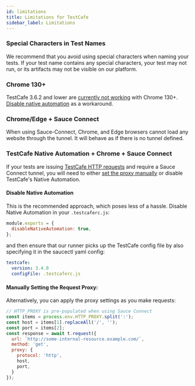 ```yaml
---
id: limitations
title: Limitations for TestCafe
sidebar_label: Limitations
---
```



### Special Characters in Test Names

We recommend that you avoid using special characters when naming your tests. If your test name contains any special characters, your test may not run, or its artifacts may not be visible on our platform.

### Chrome 130+

TestCafe 3.6.2 and lower are [currently not working](https://github.com/DevExpress/testcafe/issues/8286)
with Chrome 130+. [Disable native automation](#disable-native-automation) as a
workaround.

### Chrome/Edge + Sauce Connect

When using Sauce-Connect, Chrome, and Edge browsers cannot load any website through the tunnel. It will behave as if there is no tunnel defined.

### TestCafe Native Automation + Chrome + Sauce Connect

If your tests are issuing [TestCafe HTTP requests](https://testcafe.io/documentation/403971/guides/intermediate-guides/api-testing#proxy-settings)
and require a Sauce Connect tunnel, you will need to either [set the proxy manually](https://testcafe.io/documentation/403971/guides/intermediate-guides/api-testing#proxy-settings) or disable TestCafe's Native Automation.

#### Disable Native Automation

This is the recommended approach, which poses less of a hassle.
Disable Native Automation in your `.testcaferc.js`:
```javascript
module.exports = {
  disableNativeAutomation: true,
};
```

and then ensure that our runner picks up the TestCafe config file by also
specifying it in the saucectl yaml config:
```yaml
testcafe:
  version: 3.4.0
  configFile: .testcaferc.js
```

#### Manually Setting the Request Proxy:

Alternatively, you can apply the proxy settings as you make requests:
```javascript
// HTTP_PROXY is pre-populated when using Sauce Connect
const items = process.env.HTTP_PROXY.split(':');
const host = items[1].replaceAll('/', '');
const port = items[2];
const response = await t.request({
  url: `http://some-internal-resource.example.com/`,
  method: 'get',
  proxy: {
    protocol: 'http',
    host,
    port,
  }
});
```

